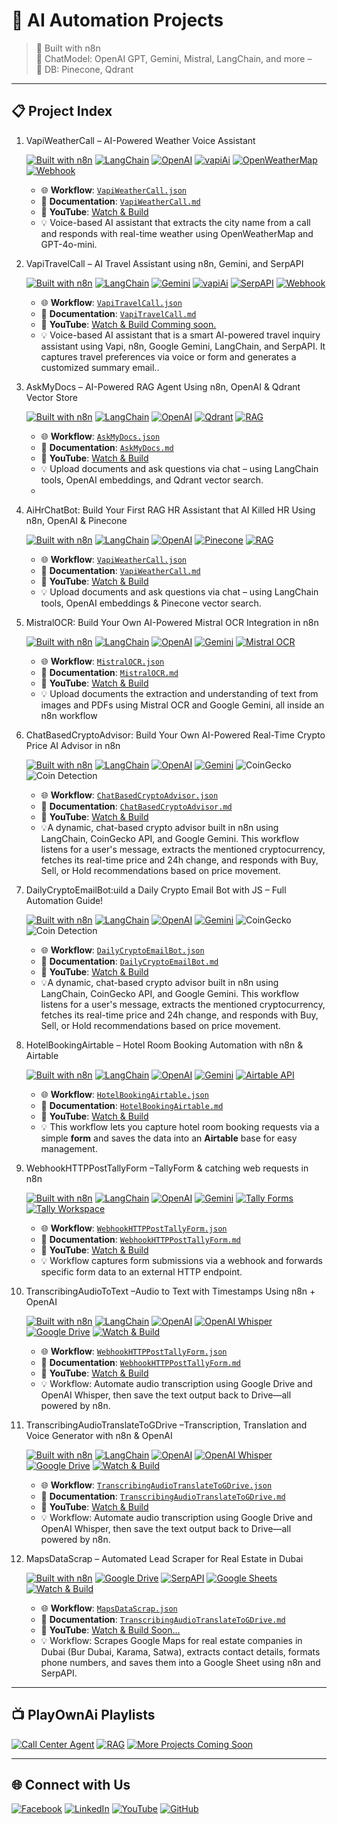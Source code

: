 
# 🚀 AI Automation Projects 

> 🔧 Built with n8n  
> 🔧 ChatModel: OpenAI GPT, Gemini, Mistral, LangChain, and more –  
> 🔧 DB: Pinecone, Qdrant
---

## 📋 Project Index

1. VapiWeatherCall – AI-Powered Weather Voice Assistant
 
   [![Built with n8n](https://img.shields.io/badge/Built%20with-n8n-208ec6?logo=n8n&logoColor=white)](https://n8n.io)
   [![LangChain](https://img.shields.io/badge/AI-LangChain-blue)](https://www.langchain.com/)
   [![OpenAI](https://img.shields.io/badge/OpenAI-Embedding--GPT--4-412991?logo=openai)](https://platform.openai.com/)
   [![vapiAi](https://img.shields.io/badge/Live%20Demo-Vapi%20Dashboard-ff9900?logo=voice-over)](https://dashboard.vapi.ai/assistants/36e273c4-1498-40ae-b07a-db1b4ecd27f1#start-speaking)
   [![OpenWeatherMap](https://img.shields.io/badge/API-OpenWeatherMap-008CBA?logo=openweathermap&logoColor=white)](https://openweathermap.org/)
   [![Webhook](https://img.shields.io/badge/API-Webhook-ff9800?logo=zapier&logoColor=white)](https://en.wikipedia.org/wiki/Webhook)   
   
   - 🌐 **Workflow**: [`VapiWeatherCall.json`](https://github.com/matinict/MyN8N/blob/main/VapiWeatherCall.json)  
   - 📄 **Documentation**: [`VapiWeatherCall.md`](https://github.com/matinict/MyN8N/blob/main/VapiWeatherCall.md)  
   - 🎥 **YouTube**: [Watch & Build](https://youtu.be/B89q1Huaml8)
   - 💡 Voice-based AI assistant that extracts the city name from a call and responds with real-time weather using OpenWeatherMap and GPT-4o-mini.
     
     
   
1. VapiTravelCall – AI Travel Assistant using n8n, Gemini, and SerpAPI
   
   [![Built with n8n](https://img.shields.io/badge/Built%20with-n8n-208ec6?logo=n8n&logoColor=white)](https://n8n.io)
   [![LangChain](https://img.shields.io/badge/AI-LangChain-blue)](https://www.langchain.com/)
   [![Gemini](https://img.shields.io/badge/AI-Google%20Gemini-4285F4?logo=google&logoColor=white)](https://deepmind.google/technologies/gemini/)
   [![vapiAi](https://img.shields.io/badge/Live%20Demo-Vapi%20Dashboard-ff9900?logo=voice-over)](https://dashboard.vapi.ai/assistants/36e273c4-1498-40ae-b07a-db1b4ecd27f1#start-speaking)
   [![SerpAPI](https://img.shields.io/badge/API-SerpAPI-1a73e8?logo=google&logoColor=white)](https://serpapi.com)
   [![Webhook](https://img.shields.io/badge/API-Webhook-ff9800?logo=zapier&logoColor=white)](https://en.wikipedia.org/wiki/Webhook)   
   
   - 🌐 **Workflow**: [`VapiTravelCall.json`](https://github.com/matinict/MyN8N/blob/main/VapiTravelCall.json)  
   - 📄 **Documentation**: [`VapiTravelCall.md`](https://github.com/matinict/MyN8N/blob/main/VapiTravelCall.md)  
   - 🎥 **YouTube**: [Watch & Build Comming soon.]( )
   - 💡 Voice-based AI assistant that is a smart AI-powered travel inquiry assistant using Vapi, n8n, Google Gemini, LangChain, and SerpAPI. It captures travel preferences via voice or form and generates a customized summary email..
     
     
     

1. AskMyDocs – AI-Powered RAG Agent Using n8n, OpenAI & Qdrant Vector Store

   [![Built with n8n](https://img.shields.io/badge/Built%20with-n8n-208ec6?logo=n8n&logoColor=white)](https://n8n.io)
   [![LangChain](https://img.shields.io/badge/AI-LangChain-blue)](https://www.langchain.com/) 
   [![OpenAI](https://img.shields.io/badge/OpenAI-Embedding--GPT--4-412991?logo=openai)](https://platform.openai.com/) 
   [![Qdrant](https://img.shields.io/badge/VectorDB-Qdrant-4E75D4?logo=qdrant)](https://qdrant.tech/)
   [![RAG](https://img.shields.io/badge/RAG-Retrieval--Augmented--Generation-purple)](https://www.langchain.com/use-cases/question-answering)


   - 🌐 **Workflow**: [`AskMyDocs.json`](https://github.com/matinict/MyN8N/blob/main/AskMyDocs.json)  
   - 📄 **Documentation**: [`AskMyDocs.md`](https://github.com/matinict/MyN8N/blob/main/AskMyDocs.md)  
   - 🎥 **YouTube**: [Watch & Build](https://youtu.be/dE1JZut2kvk)
   - 💡 Upload documents and ask questions via chat – using LangChain tools, OpenAI embeddings, and Qdrant vector search.
   - 
  
1. AiHrChatBot:  Build Your First RAG HR Assistant that AI Killed HR Using n8n, OpenAI & Pinecone

   [![Built with n8n](https://img.shields.io/badge/Built%20with-n8n-208ec6?logo=n8n&logoColor=white)](https://n8n.io)
   [![LangChain](https://img.shields.io/badge/AI-LangChain-blue)](https://www.langchain.com/) 
   [![OpenAI](https://img.shields.io/badge/OpenAI-Embedding--GPT--4-412991?logo=openai)](https://platform.openai.com/) 
   [![Pinecone](https://img.shields.io/badge/VectorDB-Pinecone-039389?logo=pinecone&logoColor=white)](https://www.pinecone.io/)
   [![RAG](https://img.shields.io/badge/RAG-Retrieval--Augmented--Generation-purple)](https://www.langchain.com/use-cases/question-answering)

   - 🌐 **Workflow**: [`VapiWeatherCall.json`](https://github.com/matinict/MyN8N/blob/main/AiHrChatBot.json)  
   - 📄 **Documentation**: [`VapiWeatherCall.md`](https://github.com/matinict/MyN8N/blob/main/AiHrChatBot.md)  
   - 🎥 **YouTube**: [Watch & Build](https://youtu.be/KVytO_9WlSg)
   - 💡 Upload documents and ask questions via chat – using LangChain tools, OpenAI embeddings & Pinecone vector search.
  
     

1. MistralOCR: Build Your Own AI-Powered Mistral OCR Integration in n8n

   [![Built with n8n](https://img.shields.io/badge/Built%20with-n8n-208ec6?logo=n8n&logoColor=white)](https://n8n.io)
   [![LangChain](https://img.shields.io/badge/AI-LangChain-blue)](https://www.langchain.com/) 
   [![OpenAI](https://img.shields.io/badge/OpenAI-Embedding--GPT--4-412991?logo=openai)](https://platform.openai.com/) 
   [![Gemini](https://img.shields.io/badge/AI-Google%20Gemini-4285F4?logo=google&logoColor=white)](https://deepmind.google/technologies/gemini/)
   [![Mistral OCR](https://img.shields.io/badge/OCR-Mistral%20AI-ff5e62?logo=brain&logoColor=white)](https://mistral.ai)

   - 🌐 **Workflow**: [`MistralOCR.json`](https://github.com/matinict/MyN8N/blob/main/MistralOCR.json)  
   - 📄 **Documentation**: [`MistralOCR.md`](https://github.com/matinict/MyN8N/blob/main/MistralOCR.md)  
   - 🎥 **YouTube**: [Watch & Build](https://youtu.be/w3qodnA0sL0)
   - 💡 Upload documents the extraction and understanding of text from images and PDFs using Mistral OCR and Google Gemini, all inside an n8n workflow



1. ChatBasedCryptoAdvisor: Build Your Own AI-Powered Real-Time Crypto Price AI Advisor in n8n

   [![Built with n8n](https://img.shields.io/badge/Built%20with-n8n-208ec6?logo=n8n&logoColor=white)](https://n8n.io)
   [![LangChain](https://img.shields.io/badge/AI-LangChain-blue)](https://www.langchain.com/) 
   [![OpenAI](https://img.shields.io/badge/OpenAI-Embedding--GPT--4-412991?logo=openai)](https://platform.openai.com/) 
   [![Gemini](https://img.shields.io/badge/AI-Google%20Gemini-4285F4?logo=google&logoColor=white)](https://deepmind.google/technologies/gemini/)
   ![CoinGecko](https://img.shields.io/badge/Data%20Source-CoinGecko-orange?logo=coingecko)
   ![Coin Detection](https://img.shields.io/badge/Coin%20Detection-Enabled-brightgreen?style=flat&logo=bitcoin)

   - 🌐 **Workflow**: [`ChatBasedCryptoAdvisor.json`](https://github.com/matinict/MyN8N/blob/main/ChatBasedCryptoAdvisor.json)  
   - 📄 **Documentation**: [`ChatBasedCryptoAdvisor.md`](https://github.com/matinict/MyN8N/blob/main/ChatBasedCryptoAdvisor.md)  
   - 🎥 **YouTube**: [Watch & Build](https://youtu.be/lIcxQPCH6Q0)
   - 💡A dynamic, chat-based crypto advisor built in n8n using LangChain, CoinGecko API, and Google Gemini. This workflow listens for a user's message, extracts the mentioned cryptocurrency, fetches its real-time price and 24h change, and responds with Buy, Sell, or Hold recommendations based on price movement.
  
     
1. DailyCryptoEmailBot:uild a Daily Crypto Email Bot with JS – Full Automation Guide!

   [![Built with n8n](https://img.shields.io/badge/Built%20with-n8n-208ec6?logo=n8n&logoColor=white)](https://n8n.io)
   [![LangChain](https://img.shields.io/badge/AI-LangChain-blue)](https://www.langchain.com/) 
   [![OpenAI](https://img.shields.io/badge/OpenAI-Embedding--GPT--4-412991?logo=openai)](https://platform.openai.com/) 
   [![Gemini](https://img.shields.io/badge/AI-Google%20Gemini-4285F4?logo=google&logoColor=white)](https://deepmind.google/technologies/gemini/)
   ![CoinGecko](https://img.shields.io/badge/Data%20Source-CoinGecko-orange?logo=coingecko)
   ![Coin Detection](https://img.shields.io/badge/Coin%20Detection-Enabled-brightgreen?style=flat&logo=bitcoin)

   - 🌐 **Workflow**: [`DailyCryptoEmailBot.json`](https://github.com/matinict/MyN8N/blob/main/DailyCryptoEmailBot.json)  
   - 📄 **Documentation**: [`DailyCryptoEmailBot.md`](https://github.com/matinict/MyN8N/blob/main/DailyCryptoEmailBot.md)  
   - 🎥 **YouTube**: [Watch & Build](https://youtu.be/Sr6RO-bFk7Q)
   - 💡A dynamic, chat-based crypto advisor built in n8n using LangChain, CoinGecko API, and Google Gemini. This workflow listens for a user's message, extracts the mentioned cryptocurrency, fetches its real-time price and 24h change, and responds with Buy, Sell, or Hold recommendations based on price movement.


     

1. HotelBookingAirtable – Hotel Room Booking Automation with n8n & Airtable

   [![Built with n8n](https://img.shields.io/badge/Built%20with-n8n-208ec6?logo=n8n&logoColor=white)](https://n8n.io)
   [![LangChain](https://img.shields.io/badge/AI-LangChain-blue)](https://www.langchain.com/) 
   [![OpenAI](https://img.shields.io/badge/OpenAI-Embedding--GPT--4-412991?logo=openai)](https://platform.openai.com/) 
   [![Gemini](https://img.shields.io/badge/AI-Google%20Gemini-4285F4?logo=google&logoColor=white)](https://deepmind.google/technologies/gemini/)
   [![Airtable API](https://img.shields.io/badge/Airtable-API-blue?logo=airtable&style=for-the-badge)](https://airtable.com/api)

   - 🌐 **Workflow**: [`HotelBookingAirtable.json`](https://github.com/matinict/MyN8N/blob/main/HotelBookingAirtable.json)  
   - 📄 **Documentation**: [`HotelBookingAirtable.md`](https://github.com/matinict/MyN8N/blob/main/HotelBookingAirtable.md)  
   - 🎥 **YouTube**: [Watch & Build](https://youtu.be/-U6Eztwru-E)
   - 💡 This workflow lets you capture hotel room booking requests via a simple **form** and saves the data into an **Airtable** base for easy management.

1. WebhookHTTPPostTallyForm –TallyForm & catching web requests in n8n

   [![Built with n8n](https://img.shields.io/badge/Built%20with-n8n-208ec6?logo=n8n&logoColor=white)](https://n8n.io)
   [![LangChain](https://img.shields.io/badge/AI-LangChain-blue)](https://www.langchain.com/) 
   [![OpenAI](https://img.shields.io/badge/OpenAI-Embedding--GPT--4-412991?logo=openai)](https://platform.openai.com/) 
   [![Gemini](https://img.shields.io/badge/AI-Google%20Gemini-4285F4?logo=google&logoColor=white)](https://deepmind.google/technologies/gemini/)
   [![Tally Forms](https://img.shields.io/badge/Form%20Builder-Tally-blueviolet?logo=data:image/svg+xml;base64,PHN2ZyB3aWR0aD0iMTIiIGhlaWdodD0iMTIiIHZpZXdCb3g9IjAgMCAxMiAxMiIgeG1sbnM9Imh0dHA6Ly93d3cudzMu%0D%0Ab3JnLzIwMDAvc3ZnIj48Y2lyY2xlIGN4PSI2IiBjeT0iNiIgcj0iNiIgZmlsbD0iI2ZmNTUwMCIvPjwvc3ZnPg==)](https://tally.so)
   [![Tally Workspace](https://img.shields.io/badge/Open%20Tally%20Workspace-Click%20Here-yellowgreen)](https://tally.so/workspaces/3xYKdr)


   - 🌐 **Workflow**: [`WebhookHTTPPostTallyForm.json`](https://github.com/matinict/MyN8N/blob/main/WebhookHTTPPostTallyForm.json)  
   - 📄 **Documentation**: [`WebhookHTTPPostTallyForm.md`](https://github.com/matinict/MyN8N/blob/main/WebhookHTTPPostTallyForm.md)  
   - 🎥 **YouTube**: [Watch & Build](https://youtu.be/icdihJTEiio)
   - 💡 Workflow captures form submissions via a webhook and forwards specific form data to an external HTTP endpoint.



1. TranscribingAudioToText –Audio to Text with Timestamps Using n8n + OpenAI

   [![Built with n8n](https://img.shields.io/badge/Built%20with-n8n-208ec6?logo=n8n&logoColor=white)](https://n8n.io)
   [![LangChain](https://img.shields.io/badge/AI-LangChain-blue)](https://www.langchain.com/)
   [![OpenAI](https://img.shields.io/badge/OpenAI-Embedding--GPT--4-412991?logo=openai)](https://platform.openai.com/)
   [![OpenAI Whisper](https://img.shields.io/badge/Transcription-Whisper–OpenAI-lightgrey?logo=openai)](https://platform.openai.com)
   [![Google Drive](https://img.shields.io/badge/Storage-Google%20Drive-blue?logo=google-drive)](https://drive.google.com)
   [![Watch & Build](https://img.shields.io/badge/Watch%20on-YouTube-red?logo=youtube)](https://youtu.be/zj1ZWO50wbY)

   - 🌐 **Workflow**: [`WebhookHTTPPostTallyForm.json`](https://github.com/matinict/MyN8N/blob/main/TranscribingAudioToText.json)  
   - 📄 **Documentation**: [`WebhookHTTPPostTallyForm.md`](https://github.com/matinict/MyN8N/blob/main/TranscribingAudioToText.md)  
   - 🎥 **YouTube**: [Watch & Build](https://youtu.be/zj1ZWO50wbY)
   - 💡 Workflow: Automate audio transcription using Google Drive and OpenAI Whisper, then save the text output back to Drive—all powered by n8n.




1. TranscribingAudioTranslateToGDrive –Transcription, Translation and Voice Generator with n8n & OpenAI

   [![Built with n8n](https://img.shields.io/badge/Built%20with-n8n-208ec6?logo=n8n&logoColor=white)](https://n8n.io)
   [![LangChain](https://img.shields.io/badge/AI-LangChain-blue)](https://www.langchain.com/)
   [![OpenAI](https://img.shields.io/badge/OpenAI-Embedding--GPT--4-412991?logo=openai)](https://platform.openai.com/)
   [![OpenAI Whisper](https://img.shields.io/badge/Transcription-Whisper–OpenAI-lightgrey?logo=openai)](https://platform.openai.com)
   [![Google Drive](https://img.shields.io/badge/Storage-Google%20Drive-blue?logo=google-drive)](https://drive.google.com)
   [![Watch & Build](https://img.shields.io/badge/Watch%20on-YouTube-red?logo=youtube)](https://youtu.be/OiyJKhrVYZs)

   - 🌐 **Workflow**: [`TranscribingAudioTranslateToGDrive.json`](https://github.com/matinict/MyN8N/blob/main/TranscribingAudioTranslateToGDrive.json)  
   - 📄 **Documentation**: [`TranscribingAudioTranslateToGDrive.md`](https://github.com/matinict/MyN8N/blob/main/TranscribingAudioTranslateToGDrive.md)  
   - 🎥 **YouTube**: [Watch & Build](https://youtu.be/OiyJKhrVYZs)
   - 💡 Workflow: Automate audio transcription using Google Drive and OpenAI Whisper, then save the text output back to Drive—all powered by n8n.


1. MapsDataScrap – Automated Lead Scraper for Real Estate in Dubai

   [![Built with n8n](https://img.shields.io/badge/Built%20with-n8n-208ec6?logo=n8n&logoColor=white)](https://n8n.io)
   [![Google Drive](https://img.shields.io/badge/Storage-Google%20Drive-blue?logo=google-drive)](https://drive.google.com)
   [![SerpAPI](https://img.shields.io/badge/API-SerpAPI-blue?logo=serpapi)](https://serpapi.com)
   [![Google Sheets](https://img.shields.io/badge/Storage-Google%20Sheets-green?logo=google-sheets)](https://www.google.com/sheets)
   [![Watch & Build](https://img.shields.io/badge/Watch%20on-YouTube-red?logo=youtube)](https://youtu.be/OiyJKhrVYZs)
   

   - 🌐 **Workflow**: [`MapsDataScrap.json`](https://github.com/matinict/MyN8N/blob/main/MapsDataScrap.json)  
   - 📄 **Documentation**: [`TranscribingAudioTranslateToGDrive.md`](https://github.com/matinict/MyN8N/blob/main/MapsDataScrap.md)  
   - 🎥 **YouTube**: [Watch & Build Soon...](https://youtu.be/OiyJKhrVYZs)
   - 💡 Workflow: Scrapes Google Maps for real estate companies in Dubai (Bur Dubai, Karama, Satwa), extracts contact details, formats phone numbers, and saves them into a Google Sheet using n8n and SerpAPI.


 

---   

## 📺 PlayOwnAi Playlists

[![Call&nbsp;Center&nbsp;Agent](https://img.shields.io/badge/Watch-Call%20Center%20Agent-FF0000?style=for-the-badge&logo=youtube&logoColor=white)](https://youtube.com/playlist?list=PL-7c7rBaJmG8WhRunrsHZZ0f4XWjYHc5V&si=cuRvZwwh9F1yPVYU)
[![RAG](https://img.shields.io/badge/Watch-RAG-FF0000?style=for-the-badge&logo=youtube&logoColor=white)](https://www.youtube.com/playlist?list=PL-7c7rBaJmG94itrGiWmVdMIvSOl6qoQP)
[![More&nbsp;Projects&nbsp;Coming&nbsp;Soon](https://img.shields.io/badge/Subscribe-@PlayOwnAi-FF0000?style=for-the-badge&logo=youtube&logoColor=white)](https://www.youtube.com/@PlayOwnAi)


---

## 🌐 Connect with Us

[![Facebook](https://img.shields.io/badge/Follow-Facebook-1877F2?logo=facebook&logoColor=white)](https://web.facebook.com/Playownai/)
[![LinkedIn](https://img.shields.io/badge/Follow-LinkedIn-0A66C2?logo=linkedin&logoColor=white)](https://www.linkedin.com/company/playownai)
[![YouTube](https://img.shields.io/badge/Subscribe-@PlayOwnAi-FF0000?logo=youtube&logoColor=white)](https://www.youtube.com/@PlayOwnAi)
[![GitHub](https://img.shields.io/badge/GitHub-MyN8N-181717?logo=github&logoColor=white)](https://github.com/matinict/MyN8N)







